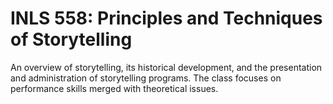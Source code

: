 # INLS 558: Principles and Techniques of Storytelling

An overview of storytelling, its historical development, and the presentation and administration of storytelling programs. The class focuses on performance skills merged with theoretical issues.